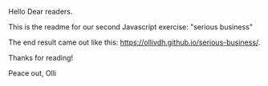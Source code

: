 Hello Dear readers.

This is the readme for our second Javascript exercise: "serious business"

The end result came out like this: https://ollivdh.github.io/serious-business/. 

Thanks for reading!

Peace out, Olli
